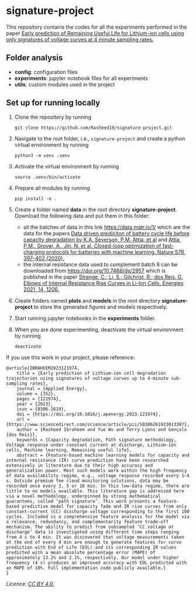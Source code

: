 # signature-project
This repository contains the codes for all the experiments performed in the paper [Early prediction of Remaining Useful Life for Lithium-ion cells using only signatures of voltage curves at 4 minute sampling rates.](https://www.sciencedirect.com/science/article/pii/S0306261923013387?via%3Dihub#fig2)

## Folder analysis

   - **config**: configuration files
   - **experiments**: jupyter notebook files for all experiments 
   - **utils**: custom modules used in the project

## Set up for running locally
1. Clone the repository by running
    ```
    git clone https://github.com/Rasheed19/signature-project.git
    ```
1. Navigate to the root folder, i.e., `signature-project` and create a python virtual environment by running
    ```
    python3 -m venv .venv
    ``` 
1. Activate the virtual environment by running
    ```
    source .venv/bin/activate
    ```
1. Prepare all modules by running
    ```
    pip install -e .
    ```
1. Create a folder named **data** in the root directory **signature-project**. Download the following data and put them in this folder:
    - all the batches of data in this link https://data.matr.io/1/ which are the data for the papers [Data driven prediciton of battery cycle life before capacity degradation by K.A. Severson, P.M. Attia, et al](https://www.nature.com/articles/s41560-019-0356-8) and [Attia, P.M., Grover, A., Jin, N. et al. Closed-loop optimization of fast-charging protocols for batteries with machine learning. Nature 578, 397–402 (2020).](https://doi.org/10.1038/s41586-020-1994-5)
    - the internal resistance data used to complement batch 8 can be downloaded from https://doi.org/10.7488/ds/2957 which is published in the paper [Strange, C.; Li, S.; Gilchrist, R.; dos Reis, G. Elbows of Internal Resistance Rise Curves in Li-Ion Cells. Energies 2021, 14, 1206.](https://doi.org/10.3390/en14041206)

1. Create folders named **plots** and **models** in the root directory **signature-project** to store the generated figures and models respectively.

1. Start running jupyter notebooks in the **experiments** folder.

1. When you are done experimenting, deactivate the virtual environment by running
    ```
    deactivate
    ```
If you use this work in your project, please reference:

    @article{IBRAHEEM2023121974,
        title = {Early prediction of Lithium-ion cell degradation trajectories using signatures of voltage curves up to 4-minute sub-sampling rates},
        journal = {Applied Energy},
        volume = {352},
        pages = {121974},
        year = {2023},
        issn = {0306-2619},
        doi = {https://doi.org/10.1016/j.apenergy.2023.121974},
        url = {https://www.sciencedirect.com/science/article/pii/S0306261923013387},
        author = {Rasheed Ibraheem and Yue Wu and Terry Lyons and Gonçalo {dos Reis}},
        keywords = {Capacity degradation, Path signature methodology, Voltage response under constant current at discharge, Lithium-ion cells, Machine learning, Remaining useful life},
        abstract = {Feature-based machine learning models for capacity and internal resistance (IR) curve prediction have been researched extensively in literature due to their high accuracy and generalization power. Most such models work within the high frequency of data availability regime, e.g., voltage response recorded every 1–4 s. Outside premium fee cloud monitoring solutions, data may be recorded once every 3, 5 or 10 min. In this low-data regime, there are little to no models available. This literature gap is addressed here via a novel methodology, underpinned by strong mathematical guarantees, called ‘path signature’. This work presents a feature-based predictive model for capacity fade and IR rise curves from only constant-current (CC) discharge voltage corresponding to the first 100 cycles. Included is a comprehensive feature analysis for the model via a relevance, redundancy, and complementarity feature trade-off mechanism. The ability to predict from subsampled ‘CC voltage at discharge’ data is investigated using different time steps ranging from 4 s to 4 min. It was discovered that voltage measurements taken at the end of every 4 min are enough to generate features for curve prediction with End of Life (EOL) and its corresponding IR values predicted with a mean absolute percentage error (MAPE) of approximately 13.2% and 2.1%, respectively. Our model under higher frequency (4 s) produces an improved accuracy with EOL predicted with an MAPE of 10%. Full implementation code publicly available.}
    }
   

_Licence: [CC BY 4.0.](https://creativecommons.org/licenses/by/4.0/legalcode)_
